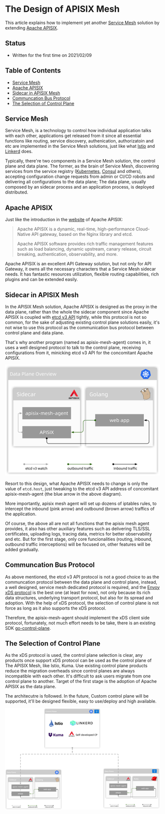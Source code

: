 <!--
#
# Licensed to the Apache Software Foundation (ASF) under one or more
# contributor license agreements.  See the NOTICE file distributed with
# this work for additional information regarding copyright ownership.
# The ASF licenses this file to You under the Apache License, Version 2.0
# (the "License"); you may not use this file except in compliance with
# the License.  You may obtain a copy of the License at
#
#     http://www.apache.org/licenses/LICENSE-2.0
#
# Unless required by applicable law or agreed to in writing, software
# distributed under the License is distributed on an "AS IS" BASIS,
# WITHOUT WARRANTIES OR CONDITIONS OF ANY KIND, either express or implied.
# See the License for the specific language governing permissions and
# limitations under the License.
#
-->

# The Design of APISIX Mesh

This article explains how to implement yet another [Service Mesh](https://www.redhat.com/en/topics/microservices/what-is-a-service-mesh#:~:text=A%20service%20mesh%2C%20like%20the,share%20data%20with%20one%20another.&text=Each%20part%20of%20an%20app,give%20users%20what%20they%20want.) solution by extending [Apache APISIX](https://apisix.apache.org/).

## Status

- Written for the first time on 2021/02/09

## Table of Contents

- [Service Mesh](#service-mesh)
- [Apache APISIX](#apache-apisix)
- [Sidecar in APISIX Mesh](#sidecar-in-apisix-mesh)
- [Communcation Bus Protocol](#communcation-bus-protocol)
- [The Selection of Control Plane](#the-selection-of-control-plane)

## Service Mesh

Service Mesh, is a technology to control how individual application talks with each other, applications get released from it since all essential functions like
routing, service discovery, authenication, authorizatoin and etc are implemented in the Service Mesh solutions,
just like what [Istio](https://istio.io/) and [Linkerd](https://linkerd.io/) does.

Typically, there're two components in a Service Mesh solution, the control plane and data plane.
The former, as the brain of Service Mesh, discovering services from the service registry ([Kubernetes](https://kubernetes.io),
[Consul](https://www.consul.io/) and others), accepting configuration change requests from admin or CI/CD robots and
delivering all configurations to the data plane; The data plane, usually composed by an sidecar process and an application process,
is deployed distributed.

## Apache APISIX

Just like the introduction in the [website](https://apisix.apache.org/) of Apache APISIX:

> Apache APISIX is a dynamic, real-time, high-performance Cloud-Native API gateway, based on the Nginx library and etcd.
>
> Apache APISIX software provides rich traffic management features such as load balancing, dynamic upstream, canary release, circuit breaking, authentication, observability, and more.

Apache APISIX is an excellent API Gateway solution, but not only for API Gateway, it owns all the necessary characters that a Service Mesh sidecar needs.
It has fantastic resources utilization, flexible routing capabilities, rich plugins and can be extended easily.

## Sidecar in APISIX Mesh

In the APISIX Mesh solution, Apache APISIX is designed as the proxy in the data plane, rather than the whole the sidecar component since Apache APISIX is coupled with [etcd v3 API](https://etcd.io/docs/v3.3.12/rfc/) tightly, while this protocol is not so common,
for the sake of adjusting existing control plane solutions easily, it's not wise to use this protocol as the communication bus protocol between control plane and data plane.

That's why another program (named as apisix-mesh-agent) comes in, it uses a well designed protocol to talk to the control plane, receiving configurations from it, minicking etcd v3 API for the concomitant Apache APISIX.

![Data Plane Overview](./images/data-plane-overview.png)

Resort to this design, what Apache APISIX needs to change is only the value of `etcd.host`, just tweaking to the etcd v3 API address of concomitant apisix-mesh-agent (the blue arrow in the above diagram).

More importantly, apisix mesh agent will set up dozens of iptables rules, to intercept the inbound (pink arrow) and outbound (brown arrow) traffics of the application.

Of course, the above all are not all functions that the apisix mesh agent provides, it also has other auxiliary features such as delivering TLS/SSL certificates, uploading logs, tracing data, metrics for better observability and etc. But for the first stage, only core funcionalities (routing, inbound, outbound traffic interceptions) will be focused on, other features will be added gradually.

## Communcation Bus Protocol

As above mentioned, the etcd v3 API protocol is not a good choice to as the communcation protocol between the data plane and control plane, instead, a well designed, service mesh dedicated protocol is required, and the [Envoy xDS protocol](https://www.envoyproxy.io/docs/envoy/latest/api-docs/xds_protocol) is the best one (at least for now), not only because its rich data structures, underlying transport protocol, but also for its spread and adoption. With the help of xDS protocol, the selection of control plane is not force as long as it also supports the xDS protocol.

Therefore, the apisix-mesh-agent should implement the xDS client side protocol, fortunately, not much effort needs to be take, there is an existing SDK [go-control-plane](https://github.com/envoyproxy/go-control-plane).

## The Selection of Control Plane

As the xDS protocol is used, the control plane selection is clear, any products once support xDS protocol can be used as the control plane of
The APISIX Mesh, like Istio, Kuma. Use existing control plane products reduce the migration overheads since control planes are always incompatible with each other. It's difficult to ask users migrate from one control plane to another. Target of the first stage is the adoption of Apache APISIX as the data plane.

The architecutre is followed. In the future, Custom control plane will be supported, it'll be designed flexible, easy to use/deploy and high available.

![APISIX Mesh Overview](./images/apisix-mesh-overview.png)
